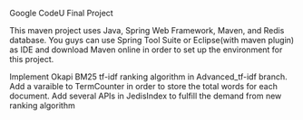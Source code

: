 Google CodeU Final Project

This maven project uses Java, Spring Web Framework, Maven, and Redis database. You guys can use Spring Tool Suite or Eclipse(with maven plugin) as IDE and download Maven online in order to set up the environment for this project.

Implement Okapi BM25 tf-idf ranking algorithm in Advanced_tf-idf branch.
Add a varaible to TermCounter in order to store the total words for each document.
Add several APIs in JedisIndex to fulfill the demand from new ranking algorithm
